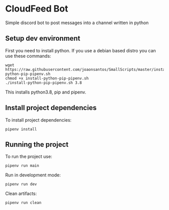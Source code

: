 # CloudFeed Bot

Simple discord bot to post messages into a channel written in python

## Setup dev environment

First you need to install python. If you use a debian based distro you can use these commands:
```
wget https://raw.githubusercontent.com/joaonsantos/SmallScripts/master/install-python-pip-pipenv.sh
chmod +x install-python-pip-pipenv.sh
./install-python-pip-pipenv.sh 3.8
```

This installs python3.8, pip and pipenv.

## Install project dependencies

To install project dependencies:
```
pipenv install
```

## Running the project

To run the project use:
```
pipenv run main
```

Run in development mode:
```
pipenv run dev
```

Clean artifacts:
```
pipenv run clean
```

